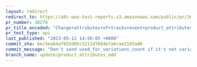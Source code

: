 ```yaml
---
layout: redirect
redirect_to: https://a8c-woo-test-reports.s3.amazonaws.com/public/pr/38278/api/index.html
pr_number: 38278
pr_title_encoded: "Change+attributes+of+tracks+event+product_attributes_add"
pr_test_type: api
last_published: "2023-05-12 14:50:05 +0000"
commit_sha: 6ec5eab4af655d05c3211d7684e7a6cae2105ad0
commit_message: "Don't send used_for_variations_count if it's not variable product type"
branch_name: update/product_attributes_add
---
```

